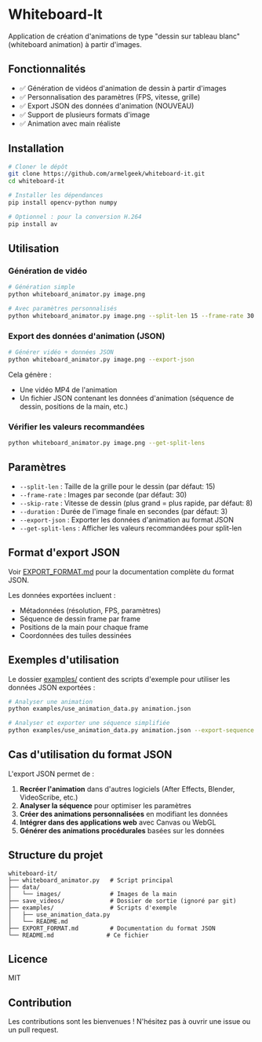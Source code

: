 # Whiteboard-It

Application de création d'animations de type "dessin sur tableau blanc" (whiteboard animation) à partir d'images.

## Fonctionnalités

- ✅ Génération de vidéos d'animation de dessin à partir d'images
- ✅ Personnalisation des paramètres (FPS, vitesse, grille)
- ✅ Export JSON des données d'animation (NOUVEAU)
- ✅ Support de plusieurs formats d'image
- ✅ Animation avec main réaliste

## Installation

```bash
# Cloner le dépôt
git clone https://github.com/armelgeek/whiteboard-it.git
cd whiteboard-it

# Installer les dépendances
pip install opencv-python numpy

# Optionnel : pour la conversion H.264
pip install av
```

## Utilisation

### Génération de vidéo

```bash
# Génération simple
python whiteboard_animator.py image.png

# Avec paramètres personnalisés
python whiteboard_animator.py image.png --split-len 15 --frame-rate 30 --skip-rate 8
```

### Export des données d'animation (JSON)

```bash
# Générer vidéo + données JSON
python whiteboard_animator.py image.png --export-json
```

Cela génère :
- Une vidéo MP4 de l'animation
- Un fichier JSON contenant les données d'animation (séquence de dessin, positions de la main, etc.)

### Vérifier les valeurs recommandées

```bash
python whiteboard_animator.py image.png --get-split-lens
```

## Paramètres

- `--split-len` : Taille de la grille pour le dessin (par défaut: 15)
- `--frame-rate` : Images par seconde (par défaut: 30)
- `--skip-rate` : Vitesse de dessin (plus grand = plus rapide, par défaut: 8)
- `--duration` : Durée de l'image finale en secondes (par défaut: 3)
- `--export-json` : Exporter les données d'animation au format JSON
- `--get-split-lens` : Afficher les valeurs recommandées pour split-len

## Format d'export JSON

Voir [EXPORT_FORMAT.md](EXPORT_FORMAT.md) pour la documentation complète du format JSON.

Les données exportées incluent :
- Métadonnées (résolution, FPS, paramètres)
- Séquence de dessin frame par frame
- Positions de la main pour chaque frame
- Coordonnées des tuiles dessinées

## Exemples d'utilisation

Le dossier [examples/](examples/) contient des scripts d'exemple pour utiliser les données JSON exportées :

```bash
# Analyser une animation
python examples/use_animation_data.py animation.json

# Analyser et exporter une séquence simplifiée
python examples/use_animation_data.py animation.json --export-sequence sequence.json
```

## Cas d'utilisation du format JSON

L'export JSON permet de :
1. **Recréer l'animation** dans d'autres logiciels (After Effects, Blender, VideoScribe, etc.)
2. **Analyser la séquence** pour optimiser les paramètres
3. **Créer des animations personnalisées** en modifiant les données
4. **Intégrer dans des applications web** avec Canvas ou WebGL
5. **Générer des animations procédurales** basées sur les données

## Structure du projet

```
whiteboard-it/
├── whiteboard_animator.py   # Script principal
├── data/
│   └── images/              # Images de la main
├── save_videos/             # Dossier de sortie (ignoré par git)
├── examples/                # Scripts d'exemple
│   ├── use_animation_data.py
│   └── README.md
├── EXPORT_FORMAT.md         # Documentation du format JSON
└── README.md               # Ce fichier
```

## Licence

MIT

## Contribution

Les contributions sont les bienvenues ! N'hésitez pas à ouvrir une issue ou un pull request.
